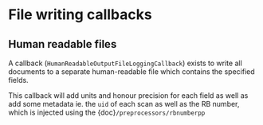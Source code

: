 # File writing callbacks
## Human readable files

A callback (`HumanReadableOutputFileLoggingCallback`) exists to write all documents to a separate human-readable file which contains the specified fields. 

This callback will add units and honour precision for each field as well as add some metadata ie. the `uid` of each scan as well as the RB number, which is injected using the {doc}`/preprocessors/rbnumberpp`
